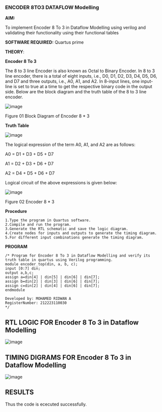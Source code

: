 ### ENCODER 8TO3 DATAFLOW Modelling

**AIM:**

To implement  Encoder 8 To 3 in Dataflow Modelling using verilog and validating their functionality using their functional tables

**SOFTWARE REQUIRED:** Quartus prime

**THEORY**:

**Encoder 8 To 3**

The 8 to 3 line Encoder is also known as Octal to Binary Encoder. In 8 to 3 line encoder, there is a total of eight inputs, i.e., D0, D1, D2, D3, D4, D5, D6, and D7 and three outputs, i.e., A0, A1, and A2. In 8-input lines, one input-line is set to true at a time to get the respective binary code in the output side. Below are the block diagram and the truth table of the 8 to 3 line encoder.

![image](https://github.com/Nishanth-018/ENCODER8TO3DATAFLOW/assets/149347651/45674571-2938-47e9-80a2-2ba1c32d5d51)

Figure 01  Block Diagram of Encoder 8 * 3

**Truth Table**

![image](https://github.com/Nishanth-018/ENCODER8TO3DATAFLOW/assets/149347651/439e8243-83b9-442c-b4ce-19807d40eb38)

The logical expression of the term A0, A1, and A2 are as follows:

A0 = D1 + D3 + D5 + D7

A1 = D2 + D3 + D6 + D7

A2 = D4 + D5 + D6 + D7

Logical circuit of the above expressions is given below:

![image](https://github.com/Nishanth-018/ENCODER8TO3DATAFLOW/assets/149347651/5ea81932-e448-4536-b73c-0bc62e45be0d)

Figure 02  Encoder 8 * 3

**Procedure**
```
1.Type the program in Quartus software.
2.Compile and run the program.
3.Generate the RTL schematic and save the logic diagram.
4.Create nodes for inputs and outputs to generate the timing diagram.
5.For different input combinations generate the timing diagram.
```
**PROGRAM**
```
/* Program for Encoder 8 To 3 in Dataflow Modelling and verify its truth table in quartus using Verilog programming. 
module encoder_top(din, a, b, c); 
input [0:7] din; 
output a,b,c; 
assign a=din[4] | din[5] | din[6] | din[7]; 
assign b=din[2] | din[3] | din[6] | din[7];
assign c=din[2] | din[4] | din[6] | din[7];
endmodule

Developed by: MOHAMED RIDWAN A
RegisterNumber: 212223110030
*/
```
## RTL LOGIC FOR Encoder 8 To 3 in Dataflow Modelling
![image](https://github.com/Nishanth-018/ENCODER8TO3DATAFLOW/assets/149347651/91b7aecb-c256-446f-a2f6-6771674fa05c)

## TIMING DIGRAMS FOR Encoder 8 To 3 in Dataflow Modelling
![image](https://github.com/Nishanth-018/ENCODER8TO3DATAFLOW/assets/149347651/10fed669-656a-4ae9-beea-b396ee82bbc4)

## RESULTS
Thus the code is ececuted successfully.




